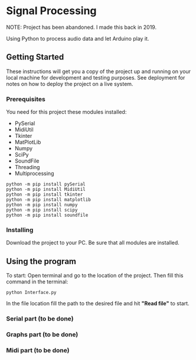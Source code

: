 # Signal Processing

NOTE: Project has been abandoned. I made this back in 2019.

Using Python to process audio data and let Arduino play it. 

## Getting Started

These instructions will get you a copy of the project up and running on your local machine for development and testing purposes. See deployment for notes on how to deploy the project on a live system.

### Prerequisites

You need for this project these modules installed:
- PySerial
- MidiUtil
- Tkinter
- MatPlotLib
- Numpy
- SciPy
- SoundFile
- Threading
- Multiprocessing
```
python -m pip install pySerial
python -m pip install MidiUtil
python -m pip install tkinter
python -m pip install matplotlib
python -m pip install numpy
python -m pip install scipy
python -m pip install soundfile
```

### Installing

Download the project to your PC. 
Be sure that all modules are installed.

## Using the program

To start: Open terminal and go to the location of the project. 
Then fill this command in the terminal:
````
python Interface.py
````
In the file location fill the path to the desired file and hit **"Read file"** to start.

### Serial part (to be done)
### Graphs part (to be done)
### Midi part (to be done)
